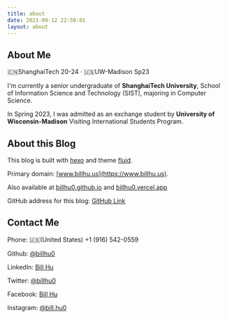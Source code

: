 ```yaml
---
title: about
date: 2021-09-12 22:58:01
layout: about
---
```


## About Me

🇨🇳ShanghaiTech 20-24 · 🇺🇸UW-Madison Sp23

I'm currently a senior undergraduate of **ShanghaiTech University**, School of Information Science and Technology (SIST), majoring in Computer Science. 

In Spring 2023, I was admitted as an exchange student by **University of Wisconsin-Madison** Visiting International Students Program.

## About this Blog

This blog is built with [hexo](https://hexo.io) and theme [fluid](https://github.com/fluid-dev/hexo-theme-fluid).

Primary domain: [www.billhu.us](https://www.billhu.us). 

Also available at [billhu0.github.io](https://billhu0.github.io) and [billhu0.vercel.app](https://billhu0.vercel.app)

GitHub address for this blog: [GitHub Link](https://github.com/billhu0/billhu-hexo-blog)

## Contact Me

Phone: 🇺🇸(United States) +1 (916) 542-0559

Github: [@billhu0](https://github.com/billhu0)

LinkedIn: [Bill Hu](https://www.linkedin.com/in/billhu-shanghaitech)

Twitter: [@billhu0](https://twitter.com/billhu0)

Facebook: [Bill Hu](https://www.facebook.com/luojia.hu.5)

Instagram: [@bill.hu0](https://instagram.com/bill.hu0)
